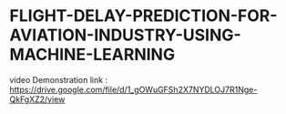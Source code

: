 # FLIGHT-DELAY-PREDICTION-FOR-AVIATION-INDUSTRY-USING-MACHINE-LEARNING


video Demonstration link : https://drive.google.com/file/d/1_gOWuGFSh2X7NYDLOJ7R1Nge-QkFgXZ2/view
